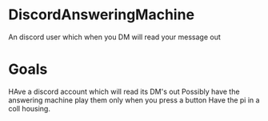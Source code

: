 # DiscordAnsweringMachine
An discord user which when you DM will read your message out

# Goals
HAve a discord account which will read its DM's out
Possibly have the answering machine play them only when you press a button
Have the pi in a coll housing.
